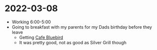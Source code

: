 # 2022-03-08
- Working 6:00-5:00
- Going to breakfast with my parents for my Dads birthday before they leave  
	- Getting [Cafe Bluebird](https://www.cafebluebird.net/)
	- It was pretty good, not as good as Silver Grill though